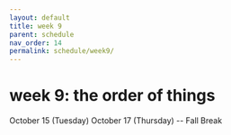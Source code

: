 ```yaml
---
layout: default
title: week 9
parent: schedule
nav_order: 14
permalink: schedule/week9/
---
```


# week 9: the order of things

October 15 (Tuesday)
October 17 (Thursday) -- Fall Break
